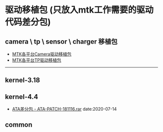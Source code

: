 # 驱动移植包 (只放入mtk工作需要的驱动代码差分包)

## camera \ tp \ sensor \ charger 移植包

- [MTK各平台Camera驱动移植包](camera/camera_patch_list.md)
- [MTK各平台TP驱动移植包](tp/tp_patch_list.md)

---

## kernel-3.18

## kernel-4.4

- [ATA差分包 - ATA-PATCH-181116.rar](kernel-4.4/ATA-PATCH-181116.rar)  date:2020-07-14

## common
